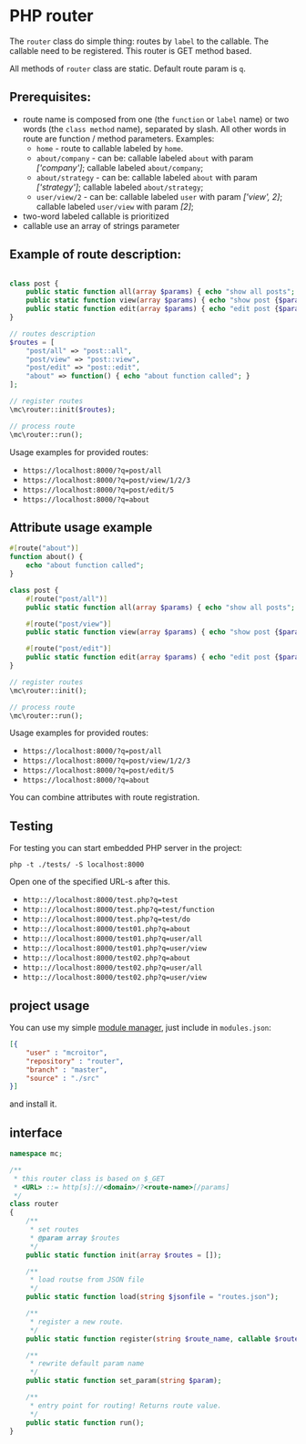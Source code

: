 # PHP router

The `router` class do simple thing: routes by `label` to the callable. The callable need to be registered.
This router is GET method based. 

All methods of `router` class are static. Default route param is `q`.

## Prerequisites:

 * route name is composed from one (the `function` or `label` name) or two words (the `class method` name), separated by slash. All other words in route are function / method parameters. Examples:
   * `home` - route to callable labeled by `home`.
   * `about/company` - can be: callable labeled `about` with param _['company']_; callable labeled `about/company`;
   * `about/strategy` - can be: callable labeled `about` with param _['strategy']_; callable labeled `about/strategy`;
   * `user/view/2` - can be: callable labeled `user` with param _['view', 2]_; callable labeled `user/view` with param _[2]_;
 * two-word labeled callable is prioritized
 * callable use an array of strings parameter

## Example of route description:

```php

class post {
    public static function all(array $params) { echo "show all posts"; }
    public static function view(array $params) { echo "show post {$params[0]}"; }
    public static function edit(array $params) { echo "edit post {$params[0]}"; }
}

// routes description
$routes = [
    "post/all" => "post::all",
    "post/view" => "post::view",
    "post/edit" => "post::edit",
    "about" => function() { echo "about function called"; }
];

// register routes
\mc\router::init($routes);

// process route
\mc\router::run();
```

Usage examples for provided routes:

 * `https://localhost:8000/?q=post/all`
 * `https://localhost:8000/?q=post/view/1/2/3`
 * `https://localhost:8000/?q=post/edit/5`
 * `https://localhost:8000/?q=about`

## Attribute usage example

```php
#[route("about")]
function about() {
    echo "about function called";
}

class post {
    #[route("post/all")]
    public static function all(array $params) { echo "show all posts"; }

    #[route("post/view")]
    public static function view(array $params) { echo "show post {$params[0]}"; }

    #[route("post/edit")]
    public static function edit(array $params) { echo "edit post {$params[0]}"; }
}

// register routes
\mc\router::init();

// process route
\mc\router::run();
```

Usage examples for provided routes:

 * `https://localhost:8000/?q=post/all`
 * `https://localhost:8000/?q=post/view/1/2/3`
 * `https://localhost:8000/?q=post/edit/5`
 * `https://localhost:8000/?q=about`

You can combine attributes with route registration.

## Testing

For testing you can start embedded PHP server in the project:

```shell
php -t ./tests/ -S localhost:8000
```

Open one of the specified URL-s after this.

* `http:://localhost:8000/test.php?q=test`
* `http:://localhost:8000/test.php?q=test/function`
* `http:://localhost:8000/test.php?q=test/do`
* `http:://localhost:8000/test01.php?q=about`
* `http:://localhost:8000/test01.php?q=user/all`
* `http:://localhost:8000/test01.php?q=user/view`
* `http:://localhost:8000/test02.php?q=about`
* `http:://localhost:8000/test02.php?q=user/all`
* `http:://localhost:8000/test02.php?q=user/view`

## project usage

You can use my simple [module manager](https://github.com/mcroitor/module_manager),
just include in `modules.json`:

```json
[{
    "user" : "mcroitor",
    "repository" : "router",
    "branch" : "master",
    "source" : "./src"
}]
```

and install it.

## interface

```php
namespace mc;

/**
 * this router class is based on $_GET
 * <URL> ::= http[s]://<domain>/?<route-name>[/params]
 */
class router
{
    /**
     * set routes
     * @param array $routes
     */
    public static function init(array $routes = []);

    /**
     * load routse from JSON file
     */
    public static function load(string $jsonfile = "routes.json");

    /**
     * register a new route.
     */
    public static function register(string $route_name, callable $route_method);

    /**
     * rewrite default param name
     */
    public static function set_param(string $param);

    /**
     * entry point for routing! Returns route value.
     */
    public static function run();
}
```